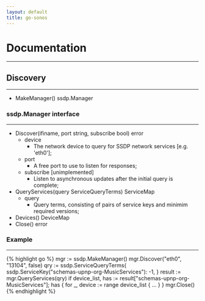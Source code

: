 ```yaml
---
layout: default
title: go-sonos
---
```


# Documentation
******

## Discovery
******
* MakeManager() ssdp.Manager

### ssdp.Manager interface
******
* Discover(ifiname, port string, subscribe bool) error
	* device
		* The network device to query for SSDP network services [e.g. 'eth0'];
	* port
		* A free port to use to listen for responses;
	* subscribe [unimplemented]
		* Listen to asynchronous updates after the initial query is complete;
* QueryServices(query ServiceQueryTerms) ServiceMap
	* query
		* Query terms, consisting of pairs of service keys and minimim required versions;
* Devices() DeviceMap
* Close() error

### Example
******
{% highlight go %}
mgr := ssdp.MakeManager()
mgr.Discover("eth0", "13104", false)
qry := ssdp.ServiceQueryTerms{
        ssdp.ServiceKey("schemas-upnp-org-MusicServices"): -1,
}
result := mgr.QueryServices(qry)
if device_list, has := result["schemas-upnp-org-MusicServices"]; has {
        for _, device := range device_list {
                ...
        }
}
mgr.Close()
{% endhighlight %}

